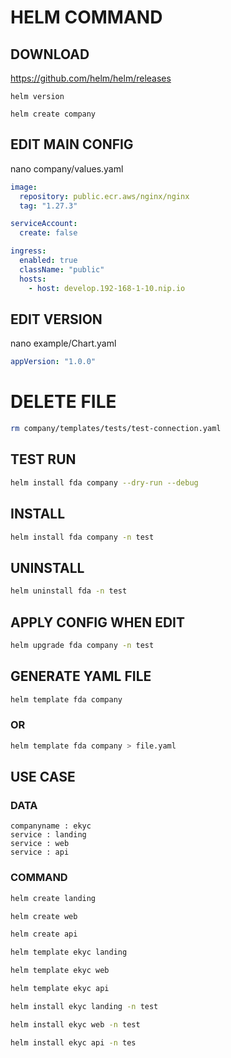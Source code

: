 # HELM COMMAND

## DOWNLOAD 

https://github.com/helm/helm/releases

```
helm version 

helm create company
```

## EDIT MAIN CONFIG

nano company/values.yaml

```yml
image:
  repository: public.ecr.aws/nginx/nginx
  tag: "1.27.3"

serviceAccount:
  create: false

ingress:
  enabled: true
  className: "public"
  hosts:
    - host: develop.192-168-1-10.nip.io

```

## EDIT VERSION

nano example/Chart.yaml

```yml
appVersion: "1.0.0"
```


# DELETE FILE

```sh
rm company/templates/tests/test-connection.yaml
```

## TEST RUN

```sh
helm install fda company --dry-run --debug
```

## INSTALL 

```sh
helm install fda company -n test
```

## UNINSTALL

```sh
helm uninstall fda -n test
```

## APPLY CONFIG WHEN EDIT

```sh
helm upgrade fda company -n test
```

## GENERATE YAML FILE

```sh
helm template fda company
```

### OR

```sh
helm template fda company > file.yaml
```

## USE CASE 

### DATA

```
companyname : ekyc
service : landing
service : web
service : api
```

### COMMAND 

```sh
helm create landing

helm create web

helm create api

helm template ekyc landing

helm template ekyc web

helm template ekyc api

helm install ekyc landing -n test

helm install ekyc web -n test

helm install ekyc api -n tes

```
